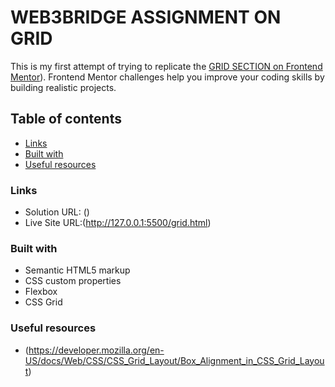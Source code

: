 # WEB3BRIDGE ASSIGNMENT ON GRID

This is my first attempt of trying to replicate the [GRID SECTION on Frontend Mentor](https://www.frontendmentor.io/challenges/testimonials-grid-section-Nnw6J7Un7)). Frontend Mentor challenges help you improve your coding skills by building realistic projects. 

## Table of contents

  - [Links](#links)
  - [Built with](#built-with)
  - [Useful resources](#useful-resources)



### Links

- Solution URL: ()
- Live Site URL:(http://127.0.0.1:5500/grid.html)

### Built with

- Semantic HTML5 markup
- CSS custom properties
- Flexbox
- CSS Grid

### Useful resources

- (https://developer.mozilla.org/en-US/docs/Web/CSS/CSS_Grid_Layout/Box_Alignment_in_CSS_Grid_Layout)
